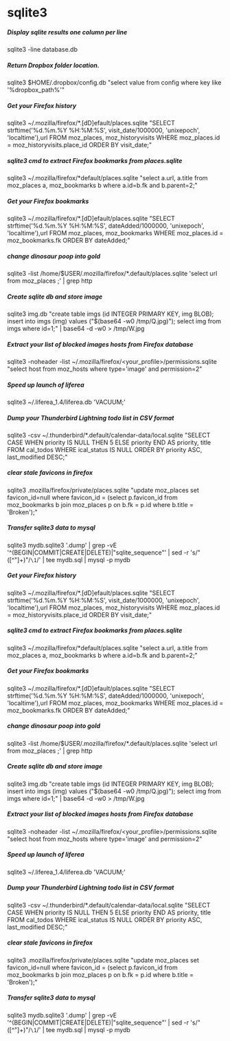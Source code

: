 # sqlite3

##### Display sqlite results one column per line

   sqlite3  -line database.db

##### Return Dropbox folder location.

   sqlite3  $HOME/.dropbox/config.db "select value from config where key like '%dropbox_path%'"

##### Get your Firefox history

   sqlite3  ~/.mozilla/firefox/*.[dD]efault/places.sqlite "SELECT strftime('%d.%m.%Y %H:%M:%S', visit_date/1000000, 'unixepoch', 'localtime'),url FROM moz_places, moz_historyvisits WHERE moz_places.id = moz_historyvisits.place_id ORDER BY visit_date;"

##### sqlite3 cmd to extract Firefox bookmarks from places.sqlite

   sqlite3  ~/.mozilla/firefox/*default/places.sqlite "select a.url, a.title from moz_places a, moz_bookmarks b where a.id=b.fk and b.parent=2;"

##### Get your Firefox bookmarks

   sqlite3  ~/.mozilla/firefox/*.[dD]efault/places.sqlite "SELECT strftime('%d.%m.%Y %H:%M:%S', dateAdded/1000000, 'unixepoch', 'localtime'),url FROM moz_places, moz_bookmarks WHERE moz_places.id = moz_bookmarks.fk ORDER BY dateAdded;"

##### change dinosaur poop into gold

   sqlite3   -list /home/$USER/.mozilla/firefox/*.default/places.sqlite 'select url from moz_places ;' | grep http

##### Create sqlite db and store image

   sqlite3  img.db "create table imgs (id INTEGER PRIMARY KEY, img BLOB); insert into imgs (img) values (\"$(base64 -w0 /tmp/Q.jpg)\"); select img from imgs where id=1;" | base64 -d -w0 > /tmp/W.jpg

##### Extract your list of blocked images hosts from Firefox database

   sqlite3  -noheader -list ~/.mozilla/firefox/<your_profile>/permissions.sqlite "select host from moz_hosts where type='image' and permission=2"

##### Speed up launch of liferea

   sqlite3  ~/.liferea_1.4/liferea.db 'VACUUM;'

##### Dump your Thunderbird Lightning todo list in CSV format

   sqlite3  -csv ~/.thunderbird/*.default/calendar-data/local.sqlite "SELECT CASE WHEN priority IS NULL THEN 5 ELSE priority END AS priority, title FROM cal_todos WHERE ical_status IS NULL ORDER BY priority ASC, last_modified DESC;"

##### clear stale favicons in firefox

   sqlite3  .mozilla/firefox/private/places.sqlite "update moz_places set favicon_id=null where favicon_id = (select p.favicon_id from moz_bookmarks b join moz_places p on b.fk = p.id where b.title = 'Broken');"

##### Transfer sqlite3 data to mysql

   sqlite3  mydb.sqlite3 '.dump' | grep -vE '^(BEGIN|COMMIT|CREATE|DELETE)|"sqlite_sequence"' | sed -r 's/"([^"]+)"/`\1`/' | tee mydb.sql | mysql -p mydb

##### Get your Firefox history

   sqlite3  ~/.mozilla/firefox/*.[dD]efault/places.sqlite "SELECT strftime('%d.%m.%Y %H:%M:%S', visit_date/1000000, 'unixepoch', 'localtime'),url FROM moz_places, moz_historyvisits WHERE moz_places.id = moz_historyvisits.place_id ORDER BY visit_date;"

##### sqlite3 cmd to extract Firefox bookmarks from places.sqlite

   sqlite3  ~/.mozilla/firefox/*default/places.sqlite "select a.url, a.title from moz_places a, moz_bookmarks b where a.id=b.fk and b.parent=2;"

##### Get your Firefox bookmarks

   sqlite3  ~/.mozilla/firefox/*.[dD]efault/places.sqlite "SELECT strftime('%d.%m.%Y %H:%M:%S', dateAdded/1000000, 'unixepoch', 'localtime'),url FROM moz_places, moz_bookmarks WHERE moz_places.id = moz_bookmarks.fk ORDER BY dateAdded;"

##### change dinosaur poop into gold

   sqlite3   -list /home/$USER/.mozilla/firefox/*.default/places.sqlite 'select url from moz_places ;' | grep http

##### Create sqlite db and store image

   sqlite3  img.db "create table imgs (id INTEGER PRIMARY KEY, img BLOB); insert into imgs (img) values (\"$(base64 -w0 /tmp/Q.jpg)\"); select img from imgs where id=1;" | base64 -d -w0 > /tmp/W.jpg

##### Extract your list of blocked images hosts from Firefox database

   sqlite3  -noheader -list ~/.mozilla/firefox/<your_profile>/permissions.sqlite "select host from moz_hosts where type='image' and permission=2"

##### Speed up launch of liferea

   sqlite3  ~/.liferea_1.4/liferea.db 'VACUUM;'

##### Dump your Thunderbird Lightning todo list in CSV format

   sqlite3  -csv ~/.thunderbird/*.default/calendar-data/local.sqlite "SELECT CASE WHEN priority IS NULL THEN 5 ELSE priority END AS priority, title FROM cal_todos WHERE ical_status IS NULL ORDER BY priority ASC, last_modified DESC;"

##### clear stale favicons in firefox

   sqlite3  .mozilla/firefox/private/places.sqlite "update moz_places set favicon_id=null where favicon_id = (select p.favicon_id from moz_bookmarks b join moz_places p on b.fk = p.id where b.title = 'Broken');"

##### Transfer sqlite3 data to mysql

   sqlite3  mydb.sqlite3 '.dump' | grep -vE '^(BEGIN|COMMIT|CREATE|DELETE)|"sqlite_sequence"' | sed -r 's/"([^"]+)"/`\1`/' | tee mydb.sql | mysql -p mydb
